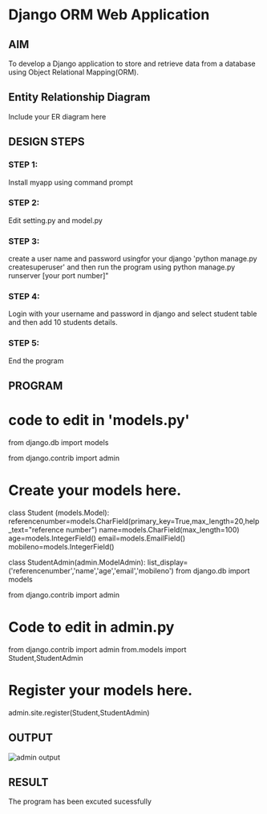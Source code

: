 # Django ORM Web Application

## AIM
To develop a Django application to store and retrieve data from a database using Object Relational Mapping(ORM).

## Entity Relationship Diagram

Include your ER diagram here

## DESIGN STEPS

### STEP 1:
Install myapp using command prompt
### STEP 2:
Edit setting.py and model.py
### STEP 3:
create a user name and password usingfor your django 'python manage.py createsuperuser' and then run the program using python manage.py runserver [your port number]"
### STEP 4:
Login with your username and password in django and select student table and then add 10 students details.
### STEP 5:
End the program

## PROGRAM
# code to edit in 'models.py'
from django.db import models

from django.contrib import admin

# Create your models here.
class Student (models.Model):
    referencenumber=models.CharField(primary_key=True,max_length=20,help_text="reference number")
    name=models.CharField(max_length=100)
    age=models.IntegerField()
    email=models.EmailField()
    mobileno=models.IntegerField()


class StudentAdmin(admin.ModelAdmin):
    list_display=('referencenumber','name','age','email','mobileno')
from django.db import models

from django.contrib import admin

# Code to edit in admin.py
from django.contrib import admin
from.models import Student,StudentAdmin
# Register your models here.
admin.site.register(Student,StudentAdmin)
## OUTPUT
![admin output](https://github.com/RAVENPRAVIN/django-orm-app/assets/146820534/e230728a-ca03-492f-964f-f941e8e30c36)

## RESULT
The program has been excuted sucessfully
